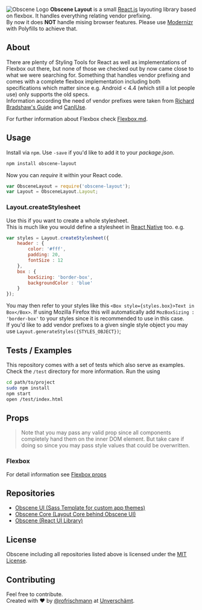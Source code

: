 ![Obscene Logo](https://raw.githubusercontent.com/unverschaemt/Obscene-UI/gh-pages/res/obscene.png)
**Obscene Layout** is a small [React.js](https://facebook.github.io/react/) layouting library based on flexbox. It handles everything relating vendor prefixing.     
By now it does **NOT** handle mising browser features. Please use [Modernizr](http://modernizr.com) with Polyfills to achieve that.

## About
There are plenty of Styling Tools for React as well as implementations of Flexbox out there, but none of those we checked out by now came close to what we were searching for. Something that handles vendor prefixing and comes with a complete flexbox implementation including both specifications which matter since e.g. Android < 4.4 (which still a lot people use) only supports the old specs.    
Information according the need of vendor prefixes were taken from [Richard Bradshaw's Guide](http://css3.bradshawenterprises.com/which-vendor-prefixes-are-needed/) and [CanIUse](http://caniuse.com/).
    
    
For further information about Flexbox check [Flexbox.md](Flexbox.md).

## Usage
Install via `npm`. Use `-save` if you'd like to add it to your *package.json*.   
```sh
npm install obscene-layout
```
    
  
Now you can *require* it within your React code.
```javascript
var ObsceneLayout = require('obscene-layout');
var Layout = ObsceneLayout.Layout;
```

### Layout.createStylesheet
Use this if you want to create a whole stylesheet.     
This is much like you would define a stylesheet in [React Native](https://facebook.github.io/react-native/) too. e.g.
```javascript
var styles = Layout.createStylesheet({
	header : {
		color: '#fff',
		padding: 20,
		fontSize : 12
	},
	box : {
		boxSizing: 'border-box',
		backgroundColor : 'blue'
	}
});
```
You may then refer to your styles like this `<Box style={styles.box}>Text in Box</Box>`. If using Mozilla Firefox this will automatically add `MozBoxSizing : 'border-box'` to your styles since it is recommended to use in this case.    
If you'd like to add vendor prefixes to a given single style object you may use `Layout.generateStyles({STYLES_OBJECT})`;


## Tests / Examples
This repository comes with a set of tests which also serve as examples. Check the `/test` directory for more information. Run the using
```sh
cd path/to/project
sudo npm install 
npm start
open /test/index.html
```		
    
## Props
> Note that you may pass any valid prop since all components completely hand them on the inner DOM element. But take care if doing so since you may pass style values that could be overwritten.

### Flexbox
For detail information see [Flexbox props](Flexbox.md#Props)

## Repositories
* [Obscene UI (Sass Template for custom app themes)](http://unverschaemt.github.io/Obscene-UI)
* [Obscene Core (Layout Core behind Obscene UI)](https://github.com/unverschaemt/Obscene-Core)
* [Obscene (React UI Library)](https://github.com/unverschaemt/Obscene)

## License
Obscene including all repositories listed above is licensed under the [MIT License](http://opensource.org/licenses/MIT).

## Contributing
Feel free to contribute.   
Created with &hearts; by [@rofrischmann](http://rofrischmann.de) at [Unverschämt](http://unverschaemt.net).
